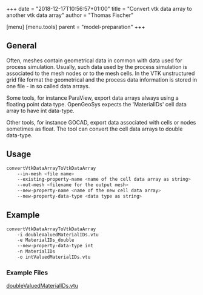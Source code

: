 +++
date = "2018-12-17T10:56:57+01:00"
title = "Convert vtk data array to another vtk data array"
author = "Thomas Fischer"

[menu]
  [menu.tools]
    parent = "model-preparation"
+++

## General

Often, meshes contain geometrical data in common with data used for process
simulation. Usually, such data used by the process simulation is associated to
the mesh nodes or to the mesh cells. In the VTK unstructured grid file format
the geometrical and the process data information is stored in one file - in so
called data arrays.

Some tools, for instance ParaView, export data arrays always using a floating
point data type. OpenGeoSys expects the 'MaterialIDs' cell data array to have
int data-type.

Other tools, for instance GOCAD, export data associated with cells or nodes
sometimes as float. The tool can convert the cell data arrays to double
data-type.

## Usage

```bash
convertVtkDataArrayToVtkDataArray
    --in-mesh <file name>
    --existing-property-name <name of the cell data array as string>
    --out-mesh <filename for the output mesh>
    --new-property-name <name of the new cell data array>
    --new-property-data-type <data type as string>
```

## Example

```bash
convertVtkDataArrayToVtkDataArray
    -i doubleValuedMaterialIDs.vtu
    -e MaterialIDs_double
    --new-property-data-type int
    -n MaterialIDs
    -o intValuedMaterialIDs.vtu
```

<div class='note'>

### Example Files

[doubleValuedMaterialIDs.vtu](doubleValuedMaterialIDs.vtu)
</div>
